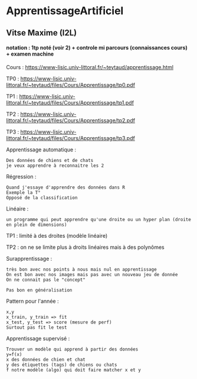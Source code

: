 # ApprentissageArtificiel

## Vitse Maxime (I2L)

#### notation : 1tp noté (voir 2) + controle mi parcours (connaissances cours) + examen machine


Cours : https://www-lisic.univ-littoral.fr/~teytaud/apprentissage.html

TP0 : https://www-lisic.univ-littoral.fr/~teytaud/files/Cours/Apprentissage/tp0.pdf

TP1 : https://www-lisic.univ-littoral.fr/~teytaud/files/Cours/Apprentissage/tp1.pdf

TP2 : https://www-lisic.univ-littoral.fr/~teytaud/files/Cours/Apprentissage/tp2.pdf

TP3 : https://www-lisic.univ-littoral.fr/~teytaud/files/Cours/Apprentissage/tp3.pdf

Apprentissage automatique :

    Des données de chiens et de chats
    je veux apprendre à reconnaitre les 2

Régression : 

    Quand j'essaye d'apprendre des données dans R
    Exemple la T°
    Opposé de la classification

Linéaire : 

    un programme qui peut apprendre qu'une droite ou un hyper plan (droite en plein de dimensions)

TP1 : limité à des droites (modèle linéaire)

TP2 : on ne se limite plus à droits linéaires mais à des polynômes

Surapprentissage : 

    très bon avec nos points à nous mais nul en apprentissage
    On est bon avec nos images mais pas avec un nouveau jeu de donnée
    On ne connait pas le "concept"

    Pas bon en généralisation

Pattern pour l'année :

    x,y 
    x_train, y_train => fit
    x_test, y_test => score (mesure de perf)
    Surtout pas fit le test

Apprentissage supervisé :

    Trouver un modèle qui apprend à partir des données
    y=f(x)
    x des données de chien et chat
    y des étiquettes (tags) de chiens ou chats
    f notre modèle (algo) qui doit faire matcher x et y